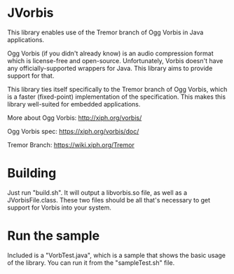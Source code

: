 JVorbis
==

This library enables use of the Tremor branch of Ogg Vorbis in Java applications.

Ogg Vorbis (if you didn't already know) is an audio compression format which is license-free and open-source.
Unfortunately, Vorbis doesn't have any officially-supported wrappers for Java. This library aims to provide support for that.

This library ties itself specifically to the Tremor branch of Ogg Vorbis, which is a faster (fixed-point) implementation of the specification. This makes this library well-suited for embedded applications.

More about Ogg Vorbis:
http://xiph.org/vorbis/

Ogg Vorbis spec:
https://xiph.org/vorbis/doc/

Tremor Branch:
https://wiki.xiph.org/Tremor

Building
==

Just run "build.sh". It will output a libvorbis.so file, as well as a JVorbisFile.class. These two files should be all that's necessary to get support for Vorbis into your system.

Run the sample
==

Included is a "VorbTest.java", which is a sample that shows the basic usage of the library. You can run it from the "sampleTest.sh" file.